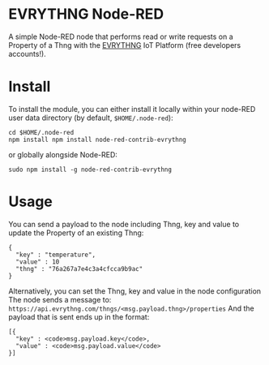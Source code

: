EVRYTHNG Node-RED
=================

A simple Node-RED node that performs read or write requests on a Property of a Thng with the [EVRYTHNG](https://developers.evrythng.com) IoT Platform (free developers accounts!).

# Install

To install the module, you can either install it locally within your node-RED user data directory (by default, `$HOME/.node-red`):

```
cd $HOME/.node-red
npm install npm install node-red-contrib-evrythng
```

or globally alongside Node-RED:

```
sudo npm install -g node-red-contrib-evrythng
```

# Usage

You can send a payload to the node including Thng, key and value to update the Property of an existing Thng:

```
{
  "key" : "temperature",
  "value" : 10
  "thng" : "76a267a7e4c3a4cfcca9b9ac"
}
```

Alternatively, you can set the Thng, key and value in the node configuration
The node sends a message to: `https://api.evrythng.com/thngs/<msg.payload.thng>/properties`
And the payload that is sent ends up in the format:

```
[{
  "key" : <code>msg.payload.key</code>,
  "value" : <code>msg.payload.value</code>
}]
```


